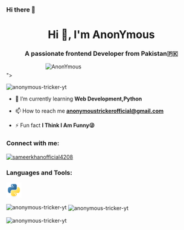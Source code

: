 ### Hi there 👋

<!--
**ANONYMOUS-TRICKER-YT/ANONYMOUS-TRICKER-YT** is a ✨ _special_ ✨ repository because its `README.md` (this file) appears on your GitHub profile.

Here are some ideas to get you started:

- 🔭 I’m currently working on ...
- 🌱 I’m currently learning ...
- 👯 I’m looking to collaborate on ...
- 🤔 I’m looking for help with ...
- 💬 Ask me about ...
- 📫 How to reach me: ...
- 😄 Pronouns: ...
- ⚡ Fun fact: ...
-->
<h1 align="center">Hi 👋, I'm AnonYmous</h1>
<h3 align="center">A passionate frontend Developer from Pakistan🇵🇰</h3>
<img align="right" alt="AnonYmous" width="400" src="<html>
<head>

  <meta http-equiv="content-type" content="text/html; charset=utf-8"/>
  <title></title>
  <meta name="generator" content="LibreOffice 5.2.7.2 (Linux)"/>
  <meta name="created" content="00:00:00"/>
  <meta name="changed" content="00:00:00"/>
</head>
<body>
<h1></h1>
</body>
</html>"> 

<p align="left"> <img src="https://komarev.com/ghpvc/?username=anonymous-tricker-yt&label=Profile%20views&color=0e75b6&style=flat" alt="anonymous-tricker-yt" /> </p>

- 🌱 I’m currently learning **Web Development,Python**

- 📫 How to reach me **anonymoustrickerofficial@gmail.com**

- ⚡ Fun fact **I Think I Am Funny😜**

<h3 align="left">Connect with me:</h3>
<p align="left">
<a href="https://fb.com/sameerkhanofficial4208" target="blank"><img align="center" src="https://raw.githubusercontent.com/rahuldkjain/github-profile-readme-generator/master/src/images/icons/Social/facebook.svg" alt="sameerkhanofficial4208" height="30" width="40" /></a>
</p>

<h3 align="left">Languages and Tools:</h3>
<p align="left"> <a href="https://www.python.org" target="_blank" rel="noreferrer"> <img src="https://raw.githubusercontent.com/devicons/devicon/master/icons/python/python-original.svg" alt="python" width="40" height="40"/> </a> </p>

<p><img align="left" src="https://github-readme-stats.vercel.app/api/top-langs?username=anonymous-tricker-yt&show_icons=true&locale=en&layout=compact" alt="anonymous-tricker-yt" /></p>

<p>&nbsp;<img align="center" src="https://github-readme-stats.vercel.app/api?username=anonymous-tricker-yt&show_icons=true&locale=en" alt="anonymous-tricker-yt" /></p>

<p><img align="center" src="https://github-readme-streak-stats.herokuapp.com/?user=anonymous-tricker-yt&" alt="anonymous-tricker-yt" /></p>
